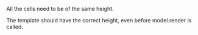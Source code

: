 All the cells need to be of the same height.

The template should have the correct height, even before model.render is called.
